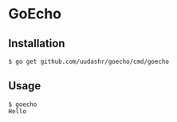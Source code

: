 # GoEcho

## Installation
```
$ go get github.com/uudashr/goecho/cmd/goecho
```

## Usage
```
$ goecho
Hello
```
